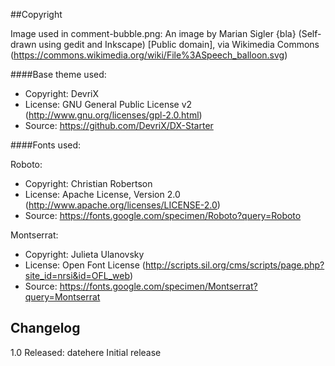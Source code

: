 ##Copyright

Image used in comment-bubble.png: An image by Marian Sigler {bla} (Self-drawn using gedit and Inkscape) [Public domain], via Wikimedia Commons (https://commons.wikimedia.org/wiki/File%3ASpeech_balloon.svg)

####Base theme used:
- Copyright: DevriX
- License: GNU General Public License v2 (http://www.gnu.org/licenses/gpl-2.0.html)
- Source: https://github.com/DevriX/DX-Starter

####Fonts used:

Roboto:
- Copyright: Christian Robertson
- License: Apache License, Version 2.0 (http://www.apache.org/licenses/LICENSE-2.0)
- Source: https://fonts.google.com/specimen/Roboto?query=Roboto

Montserrat:
- Copyright: Julieta Ulanovsky
- License: Open Font License (http://scripts.sil.org/cms/scripts/page.php?site_id=nrsi&id=OFL_web)
- Source: https://fonts.google.com/specimen/Montserrat?query=Montserrat



## Changelog

1.0
Released: datehere
Initial release
